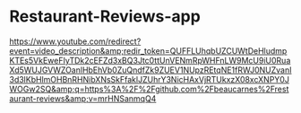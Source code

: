 # Restaurant-Reviews-app
https://www.youtube.com/redirect?event=video_description&amp;redir_token=QUFFLUhqbUZCUWtDeHludmpKTEs5VkEweFIyTDk2cEFZd3xBQ3Jtc0ttUnVENmRpWHFnLW9McU9iU0RuaXd5WUJGVWZOanlHbEhVb0ZuQndfZk9ZUEV1NUpzREtqNE1fRWJ0NUZvanI3d3lKbHlmOHBnRHNibXNsSkFfaklJZUhrY3NicHAxVjRTUkxzX08xcXNPY0JWOGw2SQ&amp;q=https%3A%2F%2Fgithub.com%2Fbeaucarnes%2Frestaurant-reviews&amp;v=mrHNSanmqQ4
